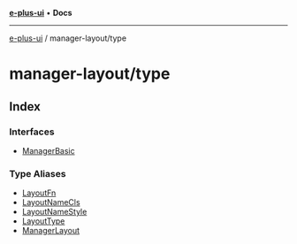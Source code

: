 [**e-plus-ui**](../../README.md) • **Docs**

***

[e-plus-ui](../../modules.md) / manager-layout/type

# manager-layout/type

## Index

### Interfaces

- [ManagerBasic](interfaces/ManagerBasic.md)

### Type Aliases

- [LayoutFn](type-aliases/LayoutFn.md)
- [LayoutNameCls](type-aliases/LayoutNameCls.md)
- [LayoutNameStyle](type-aliases/LayoutNameStyle.md)
- [LayoutType](type-aliases/LayoutType.md)
- [ManagerLayout](type-aliases/ManagerLayout.md)
